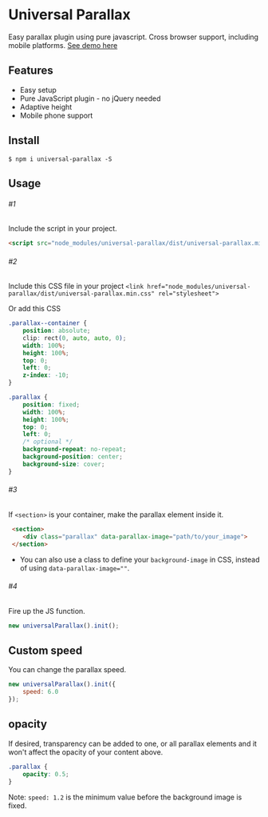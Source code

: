 # Universal Parallax
Easy parallax plugin using pure javascript. Cross browser support, including mobile platforms.
[See demo here](https://marrio-h.github.io/universal-parallax/demo/)

## Features
- Easy setup
- Pure JavaScript plugin - no jQuery needed
- Adaptive height
- Mobile phone support

## Install
`$ npm i universal-parallax -S`

## Usage
###### #1
Include the script in your project.
```html
<script src="node_modules/universal-parallax/dist/universal-parallax.min.js"></script>
```
###### #2
Include this CSS file in your project `<link href="node_modules/universal-parallax/dist/universal-parallax.min.css" rel="stylesheet">`

Or add this CSS
```css
.parallax--container {
	position: absolute;
	clip: rect(0, auto, auto, 0);
	width: 100%;
	height: 100%;
	top: 0;
	left: 0;
	z-index: -10;
}

.parallax {
	position: fixed;
	width: 100%;
	height: 100%;
	top: 0;
	left: 0;
	/* optional */
	background-repeat: no-repeat;
	background-position: center;
	background-size: cover;
}
```

###### #3
If `<section>` is your container, make the parallax element inside it.

```html
 <section>
    <div class="parallax" data-parallax-image="path/to/your_image">
 </section>
```

* You can also use a class to define your `background-image` in CSS, instead of using `data-parallax-image=""`.

###### #4
Fire up the JS function.
```js
new universalParallax().init();
```

## Custom speed
You can change the parallax speed.
```js
new universalParallax().init({
    speed: 6.0
});
```

## opacity
If desired, transparency can be added to one, or all parallax elements and it won't affect the opacity of your content above.
```css
.parallax {
	opacity: 0.5;
}
```

Note: `speed: 1.2` is the minimum value before the background image is fixed.
